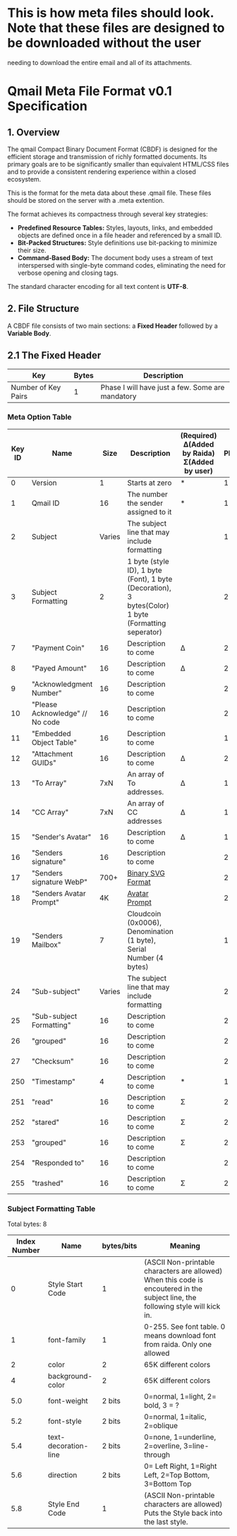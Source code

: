 # This is how meta files should look. Note that these files are designed to be downloaded without the user
needing to download the entire email and all of its attachments. 

# **Qmail Meta File Format v0.1 Specification**

## **1\. Overview**

The qmail Compact Binary Document Format (CBDF) is designed for the efficient storage and transmission of richly formatted documents. 
Its primary goals are to be significantly smaller than equivalent HTML/CSS files and to provide a consistent rendering experience 
within a closed ecosystem.

This is the format for the meta data about these .qmail file. These files should be stored on the server with a .meta extention. 

The format achieves its compactness through several key strategies:

* **Predefined Resource Tables:** Styles, layouts, links, and embedded objects are defined once in a file header and referenced by a small ID.  
* **Bit-Packed Structures:** Style definitions use bit-packing to minimize their size.  
* **Command-Based Body:** The document body uses a stream of text interspersed with single-byte command codes, eliminating the need for verbose opening and closing tags.

The standard character encoding for all text content is **UTF-8**.

## **2\. File Structure**

A CBDF file consists of two main sections: a **Fixed Header** followed by a **Variable Body**.

## **2.1 The Fixed Header**

Key | Bytes | Description
---|---|---
Number of Key Pairs | 1 | Phase I will have just a few. Some are mandatory


### Meta Option Table

| Key ID | Name | Size | Description | (Required) Δ(Added by Raida) Σ(Added by user) | Phase |
|---|---|---|---|---|---|
| 0 | Version | 1 | Starts at zero | * | 1 |
| 1 | Qmail ID | 16 | The number the sender assigned to it | * | 1 |
| 2 | Subject | Varies| The subject line that may include formatting | | 1 |
| 3 | Subject Formatting | 2 | 1 byte (style ID), 1 byte (Font), 1 byte (Decoration), 3 bytes(Color) 1 byte (Formatting seperator) | | 2 |
| 7 | "Payment Coin" | 16 | Description to come | Δ | 2 |
| 8 | "Payed Amount" | 16 | Description to come | Δ | 2 |
| 9 | "Acknowledgment Number" | 16 | Description to come | | 2 |
| 10| "Please Acknowledge" // No code | 16 | Description to come | | 2 |
| 11| "Embedded Object Table" | 16 | Description to come | | 1 |
| 12| "Attachment GUIDs" | 16 | Description to come | Δ | 2 |
| 13| "To Array" | 7xN | An array of To addresses. | Δ| 1 |
| 14| "CC Array" | 7xN | An array of CC addresses | Δ| 1 |
| 15| "Sender's Avatar" | 16 | Description to come | Δ | 1 |
| 16| "Senders signature" | 16 | Description to come | | 2 |
| 17| "Senders signature WebP" | 700+ | [Binary SVG Format](binary-svg.md) | | 2 |
| 18| "Senders Avatar Prompt" | 4K| [Avatar Prompt](#avatar-prompt) | | 2 |
| 19| "Senders Mailbox" | 7| Cloudcoin (0x0006), Denomination (1 byte), Serial Number (4 bytes)| | 1 |
| 24 | "Sub-subject" | Varies| The subject line that may include formatting | | 2 |
| 25 | "Sub-subject Formatting" | 16 | Description to come | | 2|
| 26 | "grouped" | 16 | Description to come | | 2 |
| 27| "Checksum" | 16 | Description to come | | 2 |
| 250 | "Timestamp" | 4 | Description to come | * | 1 |
| 251 | "read" | 16 | Description to come | Σ | 2 |
| 252 | "stared" | 16 | Description to come | Σ | 2 |
| 253 | "grouped" | 16 | Description to come | Σ | 2 |
| 254 | "Responded to" | 16 | Description to come | | 2 |
| 255 | "trashed" | 16 | Description to come | Σ | 2 |



### Subject Formatting Table
Total bytes: 8

Index Number |Name  | bytes/bits | Meaning
---|---|---|---
0 | Style Start Code      | 1      | (ASCII Non-printable characters are allowed) When this code is encoutered in the subject line, the following style will kick in. 
1 | font-family           | 1      | 0-255. See font table. 0 means download font from raida. Only one allowed
2 | color                 | 2      | 65K different colors
4 | background-color      | 2      | 65K different colors
5.0 | font-weight         | 2 bits | 0=normal, 1=light, 2= bold, 3 = ?
5.2| font-style           | 2 bits | 0=normal, 1=italic, 2=oblique
5.4 | text-decoration-line| 2 bits | 0=none, 1=underline, 2=overline, 3=line-through
5.6 | direction           | 2 bits | 0= Left Right, 1=Right Left, 2=Top Bottom, 3=Bottom Top
5.8| Style End Code       | 1      | (ASCII Non-printable characters are allowed) Puts the Style back into the last style. 
